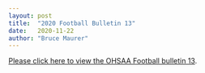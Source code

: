 ```yaml
---
layout: post
title:  "2020 Football Bulletin 13"
date:   2020-11-22
author: "Bruce Maurer"
---
```


[Please click here to view the OHSAA Football bulletin
13](https://storage.googleapis.com/ohsaa-websites/bulletins/2020/2020_bulletin_13.pdf).
